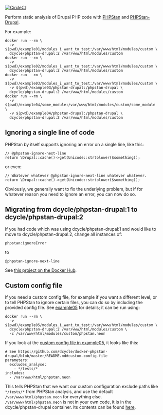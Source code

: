 [![CircleCI](https://circleci.com/gh/dcycle/docker-phpstan-drupal.svg?style=svg)](https://circleci.com/gh/dcycle/docker-phpstan-drupal)

Perform static analysis of Drupal PHP code with [PHPStan](https://github.com/phpstan/phpstan) and [PHPStan-Drupal](https://github.com/mglaman/phpstan-drupal).

For example:

    docker run --rm \
      -v $(pwd)/example01/modules_i_want_to_test:/var/www/html/modules/custom \
      dcycle/phpstan-drupal:2 /var/www/html/modules/custom
    docker run --rm \
      -v $(pwd)/example02/modules_i_want_to_test:/var/www/html/modules/custom \
      dcycle/phpstan-drupal:2 /var/www/html/modules/custom
    docker run --rm \
      -v $(pwd)/example03/modules_i_want_to_test:/var/www/html/modules/custom \
      -v $(pwd)/example03/phpstan-drupal:/phpstan-drupal \
      dcycle/phpstan-drupal:2 /var/www/html/modules/custom
    docker run --rm \
      -v $(pwd)/example04/some_module:/var/www/html/modules/custom/some_module \
      -v $(pwd)/example04/phpstan-drupal:/phpstan-drupal \
      dcycle/phpstan-drupal:2 /var/www/html/modules/custom

Ignoring a single line of code
-----

PHPStan by itself supports ignoring an error on a single line, like this:

    // @phpstan-ignore-next-line
    return \Drupal::cache()->get(Unicode::strtolower($something));

or even:

    // Whatever whatever @phpstan-ignore-next-line whatever whatever.
    return \Drupal::cache()->get(Unicode::strtolower($something));

Obviously, we generally want to fix the underlying problem, but if for whatever reason you need to ignore an error, you can now do so.

Migrating from dcycle/phpstan-drupal:1 to dcycle/phpstan-drupal:2
-----

If you had code which was using dcycle/phpstan-drupal:1 and would like to move to dcycle/phpstan-drupal:2, change all instances of:

    phpstan:ignoreError
    
to

    @phpstan-ignore-next-line

See [this project on the Docker Hub](https://hub.docker.com/r/dcycle/phpstan-drupal/).

Custom config file
-----

If you need a custom config file, for example if you want a different level, or to tell PHPStan to ignore certain files, you can do so by including the provided config file. See [example05](https://github.com/dcycle/docker-phpstan-drupal/tree/master/example05) for details; it can be run using:

    docker run --rm \
      -v $(pwd)/example05/modules_i_want_to_test:/var/www/html/modules/custom \
      dcycle/phpstan-drupal:2 /var/www/html/modules/custom \
      -c /var/www/html/modules/custom/phpstan.neon

If you look at the [custom config file in example05](https://github.com/dcycle/docker-phpstan-drupal/blob/master/example05/modules_i_want_to_test/phpstan.neon), it looks like this:

    # See https://github.com/dcycle/docker-phpstan-drupal/blob/master/README.md#custom-config-file
    parameters:
      excludes_analyse:
        - */tests/*
    includes:
      - /var/www/html/phpstan.neon

This tells PHPStan that we want our custom configuration exclude paths like `*/tests/*` from PHPStan analysis, and use the default `/var/www/html/phpstan.neon` for everything else. `/var/www/html/phpstan.neon` is not in your own code, it is in the dcycle/phpstan-drupal container. Its contents can be found [here](https://github.com/dcycle/docker-phpstan-drupal/blob/master/docker-resources/phpstan.neon).
